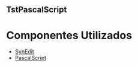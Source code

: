 ## TstPascalScript ##
# Componentes Utilizados #
* [SynEdit](https://github.com/SynEdit/SynEdit)
* [PascalScript](https://github.com/remobjects/pascalscript)
